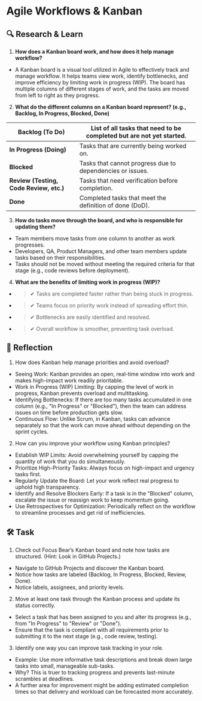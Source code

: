 # Agile Workflows & Kanban

## 🔍 Research & Learn

1. **How does a Kanban board work, and how does it help manage workflow?**

- A Kanban board is a visual tool utilized in Agile to effectively track and manage workflow. It helps teams view work, identify bottlenecks, and improve efficiency by limiting work in progress (WIP). The board has multiple columns of different stages of work, and the tasks are moved from left to right as they progress.

2. **What do the different columns on a Kanban board represent? (e.g., Backlog, In Progress, Blocked, Done)**

| **Backlog (To Do)**                     | List of all tasks that need to be completed but are not yet started. |
| --------------------------------------- | -------------------------------------------------------------------- |
| **In Progress (Doing)**                 | Tasks that are currently being worked on.                            |
| **Blocked**                             | Tasks that cannot progress due to dependencies or issues.            |
| **Review (Testing, Code Review, etc.)** | Tasks that need verification before completion.                      |
| **Done**                                | Completed tasks that meet the definition of done (DoD).              |

3. **How do tasks move through the board, and who is responsible for updating them?**

- Team members move tasks from one column to another as work progresses.
- Developers, QA, Product Managers, and other team members update tasks based on their responsibilities.
- Tasks should not be moved without meeting the required criteria for that stage (e.g., code reviews before deployment).

4. **What are the benefits of limiting work in progress (WIP)?**

- > ✔ Tasks are completed faster rather than being stuck in progress.
- > ✔ Teams focus on priority work instead of spreading effort thin.
- > ✔ Bottlenecks are easily identified and resolved.
- > ✔ Overall workflow is smoother, preventing task overload.

## 📝 Reflection

1. How does Kanban help manage priorities and avoid overload?

- Seeing Work: Kanban provides an open, real-time window into work and makes high-impact work readily prioritable.
- Work in Progress (WIP) Limiting: By capping the level of work in progress, Kanban prevents overload and multitasking.
- Identifying Bottlenecks: If there are too many tasks accumulated in one column (e.g., "In Progress" or "Blocked"), then the team can address issues on time before production gets slow.
- Continuous Flow: Unlike Scrum, in Kanban, tasks can advance separately so that the work can move ahead without depending on the sprint cycles.

2.  How can you improve your workflow using Kanban principles?

- Establish WIP Limits: Avoid overwhelming yourself by capping the quantity of work that you do simultaneously.
- Prioritize High-Priority Tasks: Always focus on high-impact and urgency tasks first.
- Regularly Update the Board: Let your work reflect real progress to uphold high transparency.
- Identify and Resolve Blockers Early: If a task is in the "Blocked" column, escalate the issue or reassign work to keep momentum going.
- Use Retrospectives for Optimization: Periodically reflect on the workflow to streamline processes and get rid of inefficiencies.

## 🛠️ Task

1. Check out Focus Bear’s Kanban board and note how tasks are structured. (Hint: Look in GitHub Projects.)

- Navigate to GitHub Projects and discover the Kanban board.
- Notice how tasks are labeled (Backlog, In Progress, Blocked, Review, Done).
- Notice labels, assignees, and priority levels.

2. Move at least one task through the Kanban process and update its status correctly.

- Select a task that has been assigned to you and alter its progress (e.g., from "In Progress" to "Review" or "Done").
- Ensure that the task is compliant with all requirements prior to submitting it to the next stage (e.g., code review, testing).

3. Identify one way you can improve task tracking in your role.

- Example: Use more informative task descriptions and break down large tasks into small, manageable sub-tasks.
- Why? This is truer to tracking progress and prevents last-minute scrambles at deadlines.
- A further area for improvement might be adding estimated completion times so that delivery and workload can be forecasted more accurately.
